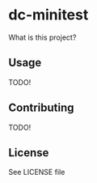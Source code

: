 # dc-minitest

What is this project?

## Usage

TODO!

## Contributing

TODO!

## License

See LICENSE file
